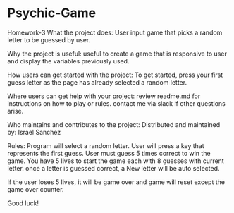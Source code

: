 # Psychic-Game
Homework-3
What the project does:
User input game that picks a random letter to be guessed by user.

Why the project is useful:
useful to create a game that is responsive to user and display the variables previously used.

How users can get started with the project:
To get started, press your first guess letter as the page has already selected a random letter.

Where users can get help with your project:
review readme.md for instructions on how to play or rules. contact me via slack if other questions arise.

Who maintains and contributes to the project:
Distributed and maintained by: Israel Sanchez


Rules:
Program will select a random letter.
User will press a key that represents the first guess.
User must guess 5 times correct to win the game.
You have 5 lives to start the game each with 8 guesses with current letter.
once a letter is guessed correct, a New letter will be auto selected.

If the user loses 5 lives, it will be game over and game will reset except the game over counter.

Good luck!